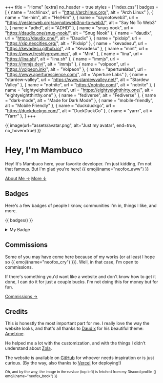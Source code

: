 +++
title = "Home"
[extra]
no_header = true
styles = ["index.css"]
badges = [
  { name = "archlinux", url = "https://archlinux.org/", alt = "Arch Linux" },
  { name = "he-him", alt = "He/Him" },
  { name = "saynotoweb3", url = "https://yesterweb.org/saynotoweb3no-to-web3/", alt = "Say No To Web3" },
  { name = "adhd", alt = "ADHD" },
  { name = "snug-nook", url = "https://daudix.one/snug-nook/", alt = "Snug Nook" },
  { name = "daudix", url = "https://daudix.one/", alt = "Daudix" },
  { name = "pixlxip", url = "https://xip.neocities.org/", alt = "Pixlxip" },
  { name = "kevadesu", url = "https://kevadesu.github.io/", alt = "Kevadesu" },
  { name = "mint", url = "https://www.freshlygrown.me/", alt = "Mint" },
  { name = "lina", url = "https://lina.sh/", alt = "lina.sh" },
  { name = "immjs", url = "https://immjs.dev/", alt = "immjs" },
  { name = "volpeon", url = "https://volpeon.ink/", alt = "Volpeon" },
  { name = "aperturelabs", url = "https://www.aperturescience.com/", alt = "Aperture Labs" },
  { name = "stardew-valley", url = "https://www.stardewvalley.net/", alt = "Stardew Valley" },
  { name = "notnite", url = "https://notnite.com/", alt = "notnite" },
  { name = "eightyeightthirthyone", url = "https://eightyeightthirty.one/", alt = "eightyeightthirthy.one" },
  { name = "fediverse", alt = "Fediverse" },
  { name = "dark-mode", alt = "Made for Dark Mode" },
  { name = "mobile-friendly", alt = "Mobile Friendly" },
  { name = "duckduckgo", url = "https://duckduckgo.com/", alt = "DuckDuckGo" },
  { name = "yarrr", alt = "Yarrr" },
]
+++

<div class="container-fill">
<div>

{{ image(url="assets/avatar.png", alt="Just my avatar", end=true, no_hover=true) }}

<div id="title">

# Hey, I'm Mambuco
</div>

Hey! It's Mambuco here, your favorite developer. I'm just kidding, I'm not that famous. But I'm glad you're here! {{ emoji(name="neofox_aww") }}

<div class="buttons start big">
  <a class="suggested" href="/about/">About Me →</a>
  <a href="#more">More ↓</a>
</div>
</div>
</div>

<div id="more"></div>

<!-- ## Socials

If you ever wanna get in touch (or just stalk me), just take a look at [this page](@/socials/index.md). -->

## Badges

Here's a few badges of people I know, communities I'm in, things I like, and more.

{{ badges() }}

<details>
<summary>My Badge</summary>

If you want to, you can add **my badge** on your website {{ emoji(name="neofox_boop_blep") }}

<img class="pixels transparent no-hover badge" src="/badges/mambuco.gif" alt="My Badge">

```html
<a href="https://mambuco.dev">
  <img src="https://mambuco.dev/badges/mambuco.gif" alt="Mambuco">
</a>
```

</details>

## Commissions

Some of you may have come here because of my works (or at least I hope so {{ emoji(name="neofox_cry") }}). Well, in that case, I'm open to commissions.

If there's something you'd want like a website and don't know how to get it done, I can do it for just a couple bucks. I'm not doing this for money but for fun.

<div class="buttons big start">
  <a href="/commissions/">Commissions →</a>
</div>

## Credits

This is honestly the most important part for me. I really love the way the website looks, and that's all thanks to [Daudix](https://daudix.one/) for his beautiful theme: [Ametrine](https://ametrine.daudix.one/).

He helped me a lot with the customization, and with the things I didn't understand about [Zola](https://www.getzola.org/).

The website is available on [GitHub](https://github.com/mambucodev/my-website/) for whoever needs inspiration or is just curious. (By the way, also thanks to [Vercel](https://vercel.com/) for deploying!)

<small>Oh, and by the way, the image in the navbar (top left) is fetched from my Discord profile {{ emoji(name="neofox_book") }}</small>
